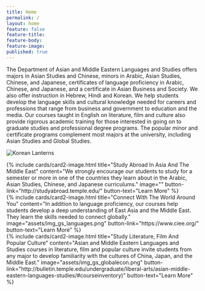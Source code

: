 ```yaml
---
title: Home
permalink: /
layout: home
feature: false
feature-title: 
feature-body:
feature-image:
published: true
---
```


The Department of Asian and Middle Eastern Languages and Studies offers majors in Asian Studies and Chinese, minors in Arabic, Asian Studies, Chinese, and Japanese, certificates of language proficiency in Arabic, Chinese, and Japanese, and a certificate in Asian Business and Society. We also offer instruction in Hebrew, Hindi and Korean. We help students develop the language skills and cultural knowledge needed for careers and professions that range from business and government to education and the media. Our courses taught in English on literature, film and culture also provide rigorous academic training for those interested in going on to graduate studies and professional degree programs. The popular minor and certificate programs complement most majors at the university, including Asian Studies and Global Studies.

![Korean Lanterns]({{site.baseurl}}/media/iStock_Korean%20Lanterns.jpg)

<div class="row row-wide">
<div class="col m12 l4">{% include cards/card2-image.html title="Study Abroad In Asia And The Middle East" content="We strongly encourage our students to study for a semester or more in one of the countries they learn about in the Arabic, Asian Studies, Chinese, and Japanese curriculums." image="" button-link="http://studyabroad.temple.edu/" button-text="Learn More" %}</div>
<div class="col m12 l4">{% include cards/card2-image.html title="Connect With The World Around You" content="In addition to language proficiency, our courses help  students develop a deep understanding of East Asia and the Middle East. They learn the skills needed to connect globally." image="assets/img_gs_languages.png" button-link="https://www.ciee.org/" button-text="Learn More" %}</div>
<div class="col m12 l4">{% include cards/card2-image.html title="Study Literature, Film And Popular Culture" content="Asian and Middle Eastern Languages and Studies courses in literature, film and popular culture invite students from any major to develop familiarity with the cultures of China, Japan, and the Middle East." image="assets/img_gs_globalecon.png" button-link="http://bulletin.temple.edu/undergraduate/liberal-arts/asian-middle-eastern-languages-studies/#courseinventory)" button-text="Learn More" %}</div>
</div>
